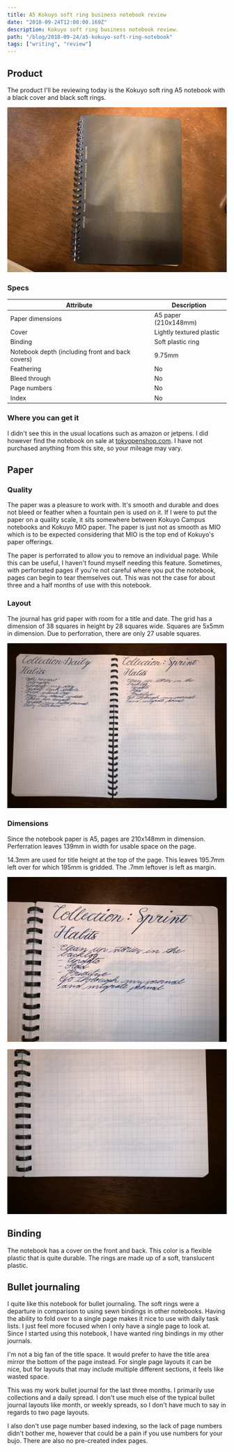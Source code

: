 ```yaml
---
title: A5 Kokuyo soft ring business notebook review
date: "2018-09-24T12:00:00.169Z"
description: Kokuyo soft ring business notebook review.
path: "/blog/2018-09-24/a5-kokuyo-soft-ring-notebook"
tags: ["writing", "review"]
---
```


## Product

The product I'll be reviewing today is the Kokuyo soft ring A5 notebook with a black cover and black soft rings.

![IMG_0338](./IMG_0338.jpeg)

### Specs

| Attribute                                        | Description              |
| ------------------------------------------------ | ------------------------ |
| Paper dimensions                                 | A5 paper (210x148mm)     |
| Cover                                            | Lightly textured plastic |
| Binding                                          | Soft plastic ring        |
| Notebook depth (including front and back covers) | 9.75mm                   |
| Feathering                                       | No                       |
| Bleed through                                    | No                       |
| Page numbers                                     | No                       |
| Index                                            | No                       |

### Where you can get it

I didn't see this in the usual locations such as amazon or jetpens. I did however find the notebook on sale at [tokyopenshop.com](https://www.tokyopenshop.com/notebooks-c-2/kokuyo-soft-ring-business-grid-a5-p-1856.html). I have not purchased anything from this site, so your mileage may vary.

## Paper

### Quality

The paper was a pleasure to work with. It's smooth and durable and does not bleed or feather when a fountain pen is used on it. If I were to put the paper on a quality scale, it sits somewhere between Kokuyo Campus notebooks and Kokuyo MIO paper. The paper is just not as smooth as MIO which is to be expected considering that MIO is the top end of Kokuyo's paper offerings.

The paper is perforrated to allow you to remove an individual page. While this can be useful, I haven't found myself needing this feature. Sometimes, with perforrated pages if you're not careful where you put the notebook, pages can begin to tear themselves out. This was not the case for about three and a half months of use with this notebook.

### Layout

The journal has grid paper with room for a title and date. The grid has a dimension of 38 squares in height by 28 squares wide. Squares are 5x5mm in dimension. Due to perforration, there are only 27 usable squares.

![IMG_0344](./IMG_0344.jpeg)

### Dimensions

Since the notebook paper is A5, pages are 210x148mm in dimension. Perferration leaves 139mm in width for usable space on the page.

14.3mm are used for title height at the top of the page. This leaves 195.7mm left over for which 195mm is gridded. The .7mm leftover is left as margin.

![IMG_0341](./IMG_0341.jpeg)

![IMG_0342](./IMG_0342.jpeg)

## Binding

The notebook has a cover on the front and back. This color is a flexible plastic that is quite durable. The rings are made up of a soft, translucent plastic.

## Bullet journaling

I quite like this notebook for bullet journaling. The soft rings were a departure in comparison to using sewn bindings in other notebooks. Having the ability to fold over to a single page makes it nice to use with daily task lists. I just feel more focused when I only have a single page to look at. Since I started using this notebook, I have wanted ring bindings in my other journals.

I'm not a big fan of the title space. It would prefer to have the title area mirror the bottom of the page instead. For single page layouts it can be nice, but for layouts that may include multiple different sections, it feels like wasted space.

This was my work bullet journal for the last three months. I primarily use collections and a daily spread. I don't use much else of the typical bullet journal layouts like month, or weekly spreads, so I don't have much to say in regards to two page layouts.

I also don't use page number based indexing, so the lack of page numbers didn't bother me, however that could be a pain if you use numbers for your bujo. There are also no pre-created index pages.
